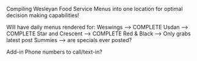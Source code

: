 Compiling Wesleyan Food Service Menus into one location for optimal decision making capabilities!

Will have daily menus rendered for: 
Weswings --> COMPLETE
Usdan --> COMPLETE
Star and Crescent --> COMPLETE
Red & Black --> Only grabs latest post 
Summies --> are specials ever posted?

Add-in Phone numbers to call/text-in?

